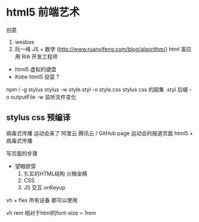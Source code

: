 # html5 前端艺术
创意
1. wesbos
2. 阮一峰 JS + 数学 (http://www.ruanyifeng.com/blog/algorithm/)
html 富应用 RIA 开发工程师
- html5 虚拟的键盘
- Kobe html5 投篮？

npm i -g stylus
stylus -w style.styl -o style.css
stylus css 的超集
.styl 后缀
-o outputFile
-w 监听文件变化

## stylus css 预编译
病毒式传播
运动会来了
阿里云 腾讯云 / GitHub page 
运动会的报道页面 html5 + 病毒式传播

写页面的步骤
- 望眼欲穿 
    1. 扎实的HTML结构 火眼金睛
    2. CSS
    3. JS 交互 onKeyup

vh + flex 所有设备 都可以使用

vh
rem 相对于html的font-size = 1rem